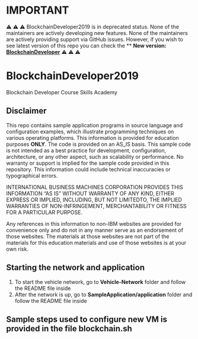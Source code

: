 # IMPORTANT 
:warning: :warning: :warning:
BlockchainDeveloper2019 is in deprecated status. None of the maintainers are actively developing new features. None of the maintainers are actively providing support via GitHub issues. However, if you wish to see latest version of this repo you can check the **
**New version: [BlockchainDeveloper](https://github.com/IBM-SkillsAcademy/BlockchainDeveloper)**
:warning: :warning: :warning:
# BlockchainDeveloper2019
Blockchain Developer Course Skills Academy

## Disclaimer
This repo contains sample application programs in source language and configuration examples, which illustrate programming techniques on various operating platforms. This information is provided for education purposes **ONLY**. The code is provided on an AS_IS basis. This sample code is not intended as a best practice for development, configuration, architecture, or any other aspect, such as scalability or performance. No warranty or support is implied for the sample code provided in this repository. This information could include technical inaccuracies or typographical errors. 

INTERNATIONAL BUSINESS MACHINES CORPORATION PROVIDES THIS INFORMATION “AS IS” WITHOUT WARRANTY OF ANY KIND, EITHER EXPRESS OR IMPLIED, INCLUDING, BUT NOT LIMITEDTO, THE IMPLIED WARRANTIES OF NON-INFRINGEMENT, MERCHANTABILITY OR FITNESS FOR A PARTICULAR PURPOSE.

Any references in this information to non-IBM websites are provided for convenience only and do not in any manner serve as an endorsement of those websites. The materials at those websites are not part of the materials for this education materials and use of those websites is at your own risk.

## Starting the network and application
1. To start the vehicle network, go to **Vehicle-Network** folder and follow the README file inside
2. After the network is up, go to **SampleApplication/application** folder and follow the README file inside

## Sample steps used to configure new VM is provided in the file **blockchain.sh**

